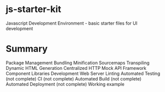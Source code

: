 # js-starter-kit
Javascript Development Environment - basic starter files for UI development

# Summary
Package Management
Bundling
Minification
Sourcemaps
Transpiling
Dynamic HTML Generation
Centralized HTTP
Mock API Framework
Component Libraries
Development Web Server
Linting
Automated Testing (not complete)
CI (not complete)
Automated Build (not complete)
Automated Deployment (not complete)
Working example


